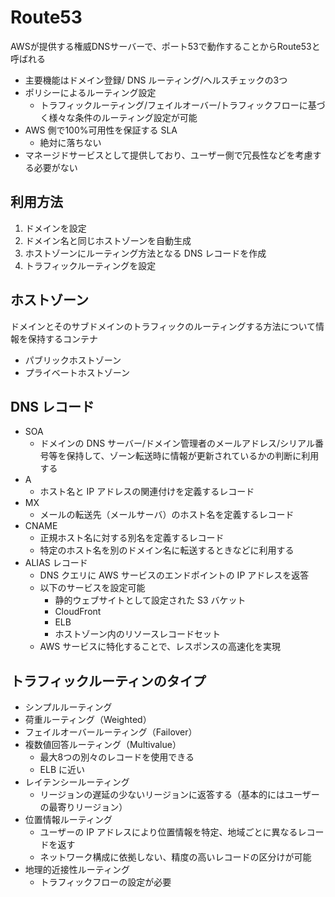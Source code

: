 # Route53

AWSが提供する権威DNSサーバーで、ポート53で動作することからRoute53と呼ばれる

- 主要機能はドメイン登録/ DNS ルーティング/ヘルスチェックの3つ
- ポリシーによるルーティング設定
  - トラフィックルーティング/フェイルオーバー/トラフィックフローに基づく様々な条件のルーティング設定が可能
- AWS 側で100%可用性を保証する SLA
  - 絶対に落ちない
- マネージドサービスとして提供しており、ユーザー側で冗長性などを考慮する必要がない

## 利用方法

1. ドメインを設定
2. ドメイン名と同じホストゾーンを自動生成
3. ホストゾーンにルーティング方法となる DNS レコードを作成
4. トラフィックルーティングを設定

## ホストゾーン

ドメインとそのサブドメインのトラフィックのルーティングする方法について情報を保持するコンテナ

- パブリックホストゾーン
- プライベートホストゾーン

## DNS レコード

- SOA
  - ドメインの DNS サーバー/ドメイン管理者のメールアドレス/シリアル番号等を保持して、ゾーン転送時に情報が更新されているかの判断に利用する
- A
  - ホスト名と IP アドレスの関連付けを定義するレコード
- MX
  - メールの転送先（メールサーバ）のホスト名を定義するレコード
- CNAME
  - 正規ホスト名に対する別名を定義するレコード
  - 特定のホスト名を別のドメイン名に転送するときなどに利用する
- ALIAS レコード
  - DNS クエリに AWS サービスのエンドポイントの IP アドレスを返答
  - 以下のサービスを設定可能
    - 静的ウェブサイトとして設定された S3 バケット
    - CloudFront
    - ELB
    - ホストゾーン内のリソースレコードセット
  - AWS サービスに特化することで、レスポンスの高速化を実現

## トラフィックルーティンのタイプ

- シンプルルーティング
- 荷重ルーティング（Weighted）
- フェイルオーバールーティング（Failover）
- 複数値回答ルーティング（Multivalue）
  - 最大8つの別々のレコードを使用できる
  - ELB に近い
- レイテンシールーティング
  - リージョンの遅延の少ないリージョンに返答する（基本的にはユーザーの最寄りリージョン）
- 位置情報ルーティング
  - ユーザーの IP アドレスにより位置情報を特定、地域ごとに異なるレコードを返す
  - ネットワーク構成に依拠しない、精度の高いレコードの区分けが可能
- 地理的近接性ルーティング
  - トラフィックフローの設定が必要

